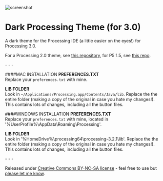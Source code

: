 ![screenshot](https://raw.github.com/jeffThompson/DarkProcessingTheme_3.0/master/screenshot.png)

Dark Processing Theme (for 3.0)
===================

A dark theme for the Processing IDE (a little easier on the eyes!) for Processing 3.0.

For a Processing 2.0 theme, see [this repository](https://github.com/jeffThompson/DarkProcessingTheme_2.0), for P5 1.5, see [this repo](https://github.com/jeffThompson/DarkProcessingTheme).

\- \- \-

####MAC INSTALLATION
**PREFERENCES.TXT**  
Replace your `preferences.txt` with mine.

**LIB FOLDER**  
Look in `~/Applications/Processing.app/Contents/Java/lib`.
Replace the the entire folder (making a copy of the original in case you hate my changes!). This contains lots of changes, including all the button files.

####WINDOWS INSTALLATION
**PREFERENCES.TXT**  
Replace your `preferences.txt` with mine, located in '%UserProfile%\AppData\Roaming\Processing\'.

**LIB FOLDER**  
Look in '%HomeDrive%\processing64\processing-3.2.1\lib\'.
Replace the the entire folder (making a copy of the original in case you hate my changes!). This contains lots of changes, including all the button files.

\- \- \-

Released under [Creative Commons BY-NC-SA license](http://creativecommons.org/licenses/by-nc-sa/3.0/) - feel free to use but [please let me know](http://www.jeffreythompson.org).
